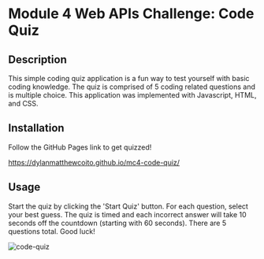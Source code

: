 # Module 4 Web APIs Challenge: Code Quiz

## Description

This simple coding quiz application is a fun way to test yourself with basic coding knowledge. The quiz is comprised of 5 coding related questions and is multiple choice. This application was implemented with Javascript, HTML, and CSS. 

## Installation

Follow the GitHub Pages link to get quizzed!

https://dylanmatthewcoito.github.io/mc4-code-quiz/

## Usage

Start the quiz by clicking the 'Start Quiz' button. For each question, select your best guess. The quiz is timed and each incorrect answer will take 10 seconds off the countdown (starting with 60 seconds). There are 5 questions total. Good luck!


![code-quiz](https://github.com/dylanmatthewcoito/mc4-code-quiz/assets/71201051/d63393bd-315d-4328-a27c-d8332a1b4dbe)


